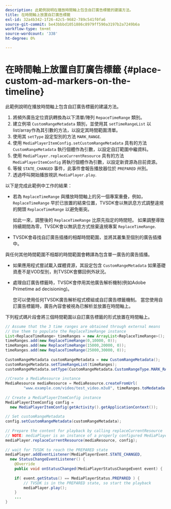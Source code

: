 ```yaml
---
description: 此範例說明在播放時間軸上包含自訂廣告標籤的建議方法。
title: 在時間軸上放置自訂廣告標籤
exl-id: 32a4b342-1f26-42c5-9682-789c541f0fa6
source-git-commit: be43bbbd1051886c8979ff590a3197b2a7249b6a
workflow-type: tm+mt
source-wordcount: '338'
ht-degree: 0%

---
```


# 在時間軸上放置自訂廣告標籤 {#place-custom-ad-markers-on-the-timeline}

此範例說明在播放時間軸上包含自訂廣告標籤的建議方法。

1. 將頻外廣告定位資訊轉換為以下清單/陣列 `RepaceTimeRange` 類別。
1. 建立例項 `CustomRangeMetadata` 類別，並使用其 `setTimeRangeList` 以list/array作為其引數的方法，以設定其時間範圍清單。
1. 使用其 `setType` 設定型別的方法 `MARK_RANGE`.
1. 使用 `MediaPlayerItemConfig.setCustomRangeMetadata` 具有的方法 `CustomRangeMetadata` 執行個體作為引數，以設定自訂範圍中繼資料。
1. 使用 `MediaPlayer.replaceCurrentResource` 具有的方法 `MediaPlayerItemConfig` 將執行個體作為引數，以設定新資源為目前資源。
1. 等候 `STATE_CHANGED` 事件，此事件會報告播放器位於 `PREPARED` 州別。
1. 透過呼叫開始播放視訊 `MediaPlayer.play`.

以下是完成此範例中工作的結果：

* 若為 `ReplaceTimeRange` 與播放時間軸上的另一個專案重疊，例如， `ReplaceTimeRange` 早於已放置的結束位置，TVSDK會以無訊息方式調整違規的開頭 `ReplaceTimeRange` 以避免衝突。

   如此一來，調整後的 `ReplaceTimeRange` 比原先指定的時間短。 如果調整導致持續期間為零，TVSDK會以無訊息方式捨棄違規專案 `ReplaceTimeRange`.

* TVSDK會尋找自訂廣告插播的相鄰時間範圍，並將其叢集至個別的廣告插播中。

與任何其他時間範圍不相鄰的時間範圍會轉譯為包含單一廣告的廣告插播。

* 如果應用程式嘗試載入媒體資源，其設定包含 `CustomRangeMetadata` 如果基礎資產不是VOD型別，則TVSDK會擲回例外狀況。

* 處理自訂廣告標籤時，TVSDK會停用其他廣告解析機制(例如Adobe Primetime ad decisioning)。

   您可以使用任何TVSDK廣告解析程式模組或自訂廣告標籤機制。 當您使用自訂廣告標籤時，廣告內容會被視為已解析並放置在時間軸上。

下列程式碼片段會將三個時間範圍以自訂廣告標籤的形式放置在時間軸上。

```java
// Assume that the 3 time ranges are obtained through external means 
// Use them to populate the ReplaceTimeRange instance 
List<ReplaceTimeRange> timeRanges = new ArrayList<ReplaceTimeRange>(); 
timeRanges.add(new ReplaceTimeRange(0,10000, 0)); 
timeRanges.add(new ReplaceTimeRange(15000,20000, 0)); 
timeRanges.add(new ReplaceTimeRange(25000,30000, 0)); 
 
CustomRangeMetadata customRangeMetadata = new CustomRangeMetadata(); 
customRangeMetadata.setTimeRangeList(timeRanges); 
customRangeMetadata.setType(CustomRangeMetadata.CustomRangeType.MARK_RANGE); 
 
//Create a MediaResource instance 
MediaResource mediaResource = MediaResource.createFromUrl( 
        "www.example.com/video/test_video.m3u8", timeRanges.toMedatada(null)); 
 
// Create a MediaPlayerItemConfig instance 
MediaPlayerItemConfig config =  
  new MediaPlayerItemConfig(getActivity().getApplicationContext()); 
 
// Set customRangeMetadata 
config.setCustomRangeMetadata(customRangeMetadata); 
 
// Prepare the content for playback by calling replaceCurrentResource 
// NOTE: mediaPlayer is an instance of a properly configured MediaPlayer  
mediaPlayer.replaceCurrentResource(mediaResource, config); 
 
// wait for TVSDK to reach the PREPARED state 
mediaPlayer.addEventListener(MediaPlayerEvent.STATE_CHANGED,  
  new StatusChangeEventListener() { 
    @Override 
    public void onStatusChanged(MediaPlayerStatusChangeEvent event) { 
 
    if( event.getStatus() == MediaPlayerStatus.PREPARED ) { 
        // TVSDK is in the PREPARED state, so start the playback  
        mediaPlayer.play(); 
    } 
    ... 
}
```
